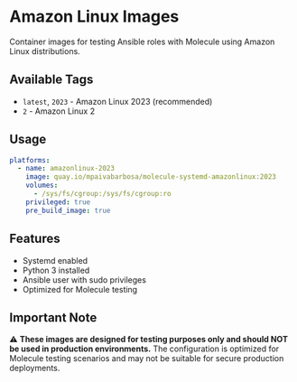 # Amazon Linux Images

Container images for testing Ansible roles with Molecule using Amazon Linux distributions.

## Available Tags

- `latest`, `2023` - Amazon Linux 2023 (recommended)
- `2` - Amazon Linux 2

## Usage

```yaml
platforms:
  - name: amazonlinux-2023
    image: quay.io/mpaivabarbosa/molecule-systemd-amazonlinux:2023
    volumes:
      - /sys/fs/cgroup:/sys/fs/cgroup:ro
    privileged: true
    pre_build_image: true
```

## Features

- Systemd enabled
- Python 3 installed
- Ansible user with sudo privileges
- Optimized for Molecule testing

## Important Note

⚠️ **These images are designed for testing purposes only and should NOT be used in production environments.** The configuration is optimized for Molecule testing scenarios and may not be suitable for secure production deployments.